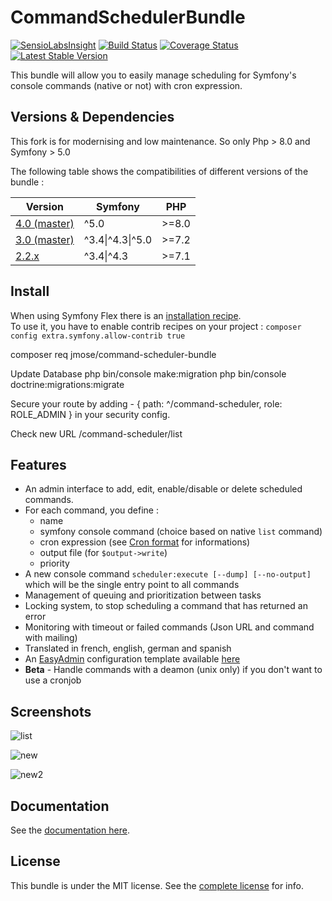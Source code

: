 CommandSchedulerBundle
======================

[![SensioLabsInsight](https://insight.sensiolabs.com/projects/8d984140-0e19-4c4f-8b05-605025eebeb5/mini.png)](https://insight.sensiolabs.com/projects/8d984140-0e19-4c4f-8b05-605025eebeb5)
[![Build Status](https://travis-ci.org/j-guyon/CommandSchedulerBundle.svg)](https://travis-ci.org/j-guyon/CommandSchedulerBundle)
[![Coverage Status](https://coveralls.io/repos/J-Mose/CommandSchedulerBundle/badge.svg)](https://coveralls.io/r/J-Mose/CommandSchedulerBundle)
[![Latest Stable Version](https://poser.pugx.org/jmose/command-scheduler-bundle/v/stable)](https://packagist.org/packages/jmose/command-scheduler-bundle)

This bundle will allow you to easily manage scheduling for Symfony's console commands (native or not) with cron expression.

## Versions & Dependencies

This fork is for modernising and low maintenance.
So only Php > 8.0 and Symfony > 5.0

The following table shows the compatibilities of different versions of the bundle :

| Version                                                                                 | Symfony          | PHP    |
| --------------------------------------------------------------------------------------- |  --------------- | ------ |
| [4.0 (master)](https://github.com/Chris53897/CommandSchedulerBundle/tree/master)        | ^5.0             | >=8.0  |
| [3.0 (master)](https://github.com/J-Mose/CommandSchedulerBundle/tree/master)            | ^3.4\|^4.3\|^5.0 | >=7.2  |
| [2.2.x](https://github.com/J-Mose/CommandSchedulerBundle/tree/2.2)                      | ^3.4\|^4.3       | >=7.1  |


## Install

When using Symfony Flex there is an [installation recipe](https://github.com/symfony/recipes-contrib/tree/master/jmose/command-scheduler-bundle/2.0).  
To use it, you have to enable contrib recipes on your project : `composer config extra.symfony.allow-contrib true`

composer req jmose/command-scheduler-bundle

Update Database
php bin/console make:migration
php bin/console doctrine:migrations:migrate

Secure your route by adding - { path: ^/command-scheduler, role: ROLE_ADMIN } in your security config.

Check new URL /command-scheduler/list

## Features

- An admin interface to add, edit, enable/disable or delete scheduled commands.
- For each command, you define : 
  - name
  - symfony console command (choice based on native `list` command)
  - cron expression (see [Cron format](http://en.wikipedia.org/wiki/Cron#Format) for informations)
  - output file (for `$output->write`)
  - priority
- A new console command `scheduler:execute [--dump] [--no-output]` which will be the single entry point to all commands
- Management of queuing and prioritization between tasks 
- Locking system, to stop scheduling a command that has returned an error
- Monitoring with timeout or failed commands (Json URL and command with mailing)
- Translated in french, english, german and spanish
- An [EasyAdmin](https://github.com/EasyCorp/EasyAdminBundle) configuration template available [here](Resources/doc/index.md#6---easyadmin-integration)
- **Beta** - Handle commands with a deamon (unix only) if you don't want to use a cronjob

## Screenshots
![list](Resources/doc/images/scheduled-list.png)

![new](Resources/doc/images/new-schedule.png)

![new2](Resources/doc/images/command-list.png)

## Documentation

See the [documentation here](Resources/doc/index.md).

## License

This bundle is under the MIT license. See the [complete license](Resources/meta/LICENCE) for info.
